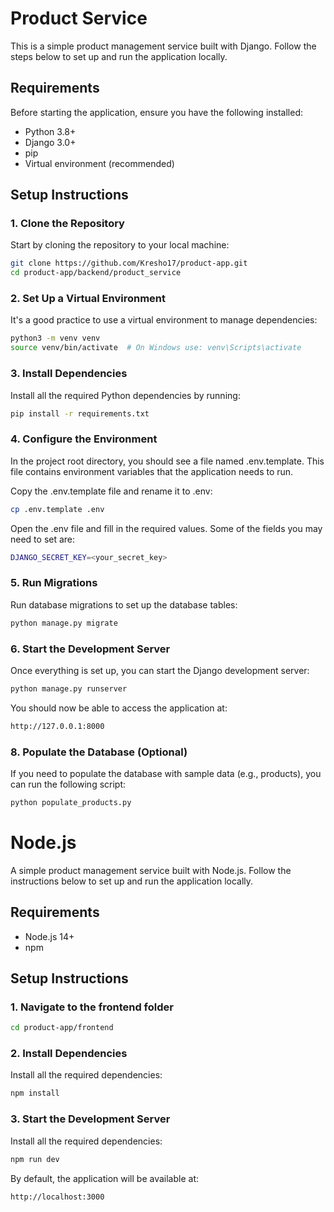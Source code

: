 # Product Service

This is a simple product management service built with Django. Follow the steps below to set up and run the application locally.

## Requirements

Before starting the application, ensure you have the following installed:

- Python 3.8+
- Django 3.0+
- pip
- Virtual environment (recommended)

## Setup Instructions

### 1. Clone the Repository

Start by cloning the repository to your local machine:

```bash
git clone https://github.com/Kresho17/product-app.git
cd product-app/backend/product_service
```

### 2. Set Up a Virtual Environment

It's a good practice to use a virtual environment to manage dependencies:

```bash
python3 -m venv venv
source venv/bin/activate  # On Windows use: venv\Scripts\activate
```

### 3. Install Dependencies

Install all the required Python dependencies by running:


```bash
pip install -r requirements.txt
```

### 4. Configure the Environment

In the project root directory, you should see a file named .env.template. This file contains environment variables that the application needs to run.

Copy the .env.template file and rename it to .env:


```bash
cp .env.template .env
```

Open the .env file and fill in the required values. Some of the fields you may need to set are:

```bash
DJANGO_SECRET_KEY=<your_secret_key>
```

### 5. Run Migrations
Run database migrations to set up the database tables:

```bash
python manage.py migrate
```

### 6. Start the Development Server
Once everything is set up, you can start the Django development server:

```bash
python manage.py runserver
```

You should now be able to access the application at:

```bash
http://127.0.0.1:8000
```


### 8. Populate the Database (Optional)

If you need to populate the database with sample data (e.g., products), you can run the following script:

```bash
python populate_products.py
```


# Node.js

A simple product management service built with Node.js. Follow the instructions below to set up and run the application locally.

## Requirements

- Node.js 14+
- npm

## Setup Instructions

### 1. Navigate to the frontend folder


```bash
cd product-app/frontend
```

### 2. Install Dependencies

Install all the required dependencies:


```bash
npm install
```

### 3. Start the Development Server

Install all the required dependencies:

```bash
npm run dev
```

By default, the application will be available at:

```bash
http://localhost:3000
```